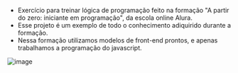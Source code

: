 - Exercício para treinar lógica de programação feito na formação "A partir do zero: iniciante em programação", da escola online Alura.
- Esse projeto é um exemplo de todo o conhecimento adiquirido durante a formação.
- Nessa formação utilizamos modelos de front-end prontos, e apenas trabalhamos a programação do javascript.

![image](https://github.com/user-attachments/assets/d01a14b9-fe5e-41e7-a9d8-f477ad7e227a)
